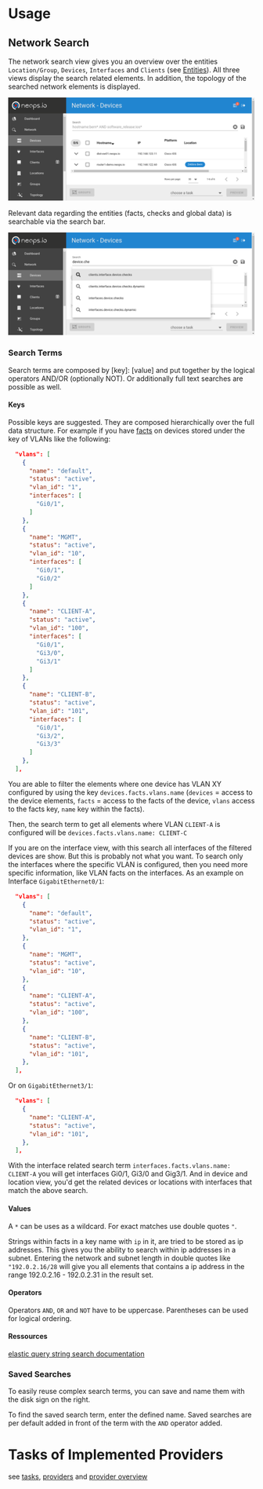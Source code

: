 # Usage

## Network Search

The network search view gives you an overview over the entities `Location/Group`, `Devices`, `Interfaces` and `Clients` (see [Entities](architecture.md#entities)). All three views display the search related elements. In addition, the topology of the searched network elements is displayed.

![Search Elements](./_media/screenshots/menu-search-elements.png)

Relevant data regarding the entities (facts, checks and global data) is searchable via the search bar.

![Search Bar](./_media/screenshots/devices-search-bar.png)

### Search Terms

Search terms are composed by [key]: [value] and put together by the logical operators AND/OR (optionally NOT).
Or additionally full text searches are possible as well.

#### Keys

Possible keys are suggested. They are composed hierarchically over the full data structure. For example if you have [facts](/factss) on devices stored under the key of VLANs like the following:

```json
  "vlans": [
    {
      "name": "default",
      "status": "active",
      "vlan_id": "1",
      "interfaces": [
        "Gi0/1",
      ]
    },
    {
      "name": "MGMT",
      "status": "active",
      "vlan_id": "10",
      "interfaces": [
        "Gi0/1",
        "Gi0/2"
      ]
    },
    {
      "name": "CLIENT-A",
      "status": "active",
      "vlan_id": "100",
      "interfaces": [
        "Gi0/1",
        "Gi3/0",
        "Gi3/1"
      ]
    },
    {
      "name": "CLIENT-B",
      "status": "active",
      "vlan_id": "101",
      "interfaces": [
        "Gi0/1",
        "Gi3/2",
        "Gi3/3"
      ]
    },
  ],
```

You are able to filter the elements where one device has VLAN XY configured by using the key `devices.facts.vlans.name` (`devices` = access to the device elements, `facts` = access to the facts of the device, `vlans` access to the facts key, `name` key within the facts).

Then, the search term to get all elements where VLAN `CLIENT-A` is configured will be `devices.facts.vlans.name: CLIENT-C`

If you are on the interface view, with this search all interfaces of the filtered devices are show. But this is probably not what you want.
To search only the interfaces where the specific VLAN is configured, then you need more specific information, like VLAN facts on the interfaces.
As an example on Interface `GigabitEthernet0/1`:

```json
  "vlans": [
    {
      "name": "default",
      "status": "active",
      "vlan_id": "1",
    },
    {
      "name": "MGMT",
      "status": "active",
      "vlan_id": "10",
    },
    {
      "name": "CLIENT-A",
      "status": "active",
      "vlan_id": "100",
    },
    {
      "name": "CLIENT-B",
      "status": "active",
      "vlan_id": "101",
    },
  ],
```

Or on `GigabitEthernet3/1`:

```json
  "vlans": [
    {
      "name": "CLIENT-A",
      "status": "active",
      "vlan_id": "101",
    },
  ],
```

With the interface related search term `interfaces.facts.vlans.name: CLIENT-A` you will get interfaces Gi0/1, Gi3/0 and Gig3/1. And in device and location view, you'd get the related devices or locations with interfaces that match the above search.

#### Values

A `*` can be uses as a wildcard.
For exact matches use double quotes `"`.

Strings within facts in a key name with `ip` in it, are tried to be stored as ip addresses. This gives you the ability to search within ip addresses in a subnet. Entering the network and subnet length in double quotes like `"192.0.2.16/28` will give you all elements that contains a ip address in the range 192.0.2.16 - 192.0.2.31 in the result set.

#### Operators

Operators `AND`, `OR` and `NOT` have to be uppercase. Parentheses can be used for logical ordering.

#### Ressources

[elastic query string search documentation](https://www.elastic.co/guide/en/elasticsearch/reference/current/query-dsl-query-string-query.html)

### Saved Searches

To easily reuse complex search terms, you can save and name them with the disk sign on the right.

To find the saved search term, enter the defined name. Saved searches are per default added in front of the term with the `AND` operator added.

# Tasks of Implemented Providers

see [tasks](/tasks), [providers](/provider) and [provider overview](/provider_overview)
